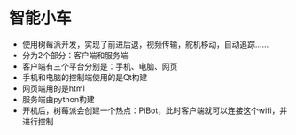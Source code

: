 # 智能小车 
- 使用树莓派开发，实现了前进后退，视频传输，舵机移动，自动追踪……
- 分为2个部分：客户端和服务端
- 客户端有三个平台分别是：手机、电脑、网页
- 手机和电脑的控制端使用的是Qt构建
- 网页端用的是html
- 服务端由python构建
- 开机后，树莓派会创建一个热点：PiBot，此时客户端就可以连接这个wifi，并进行控制 


